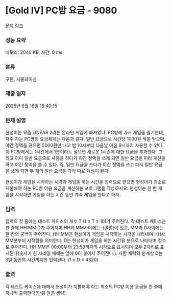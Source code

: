 # [Gold IV] PC방 요금 - 9080 

[문제 링크](https://www.acmicpc.net/problem/9080) 

### 성능 요약

메모리: 2040 KB, 시간: 0 ms

### 분류

구현, 시뮬레이션

### 제출 일자

2025년 6월 16일 18:40:15

### 문제 설명

<p>현성이는 요즘 LINEAR 2라는 온라인 게임에 빠져있다. PC방에 가서 게임을 즐기는데, 자주 가는 PC방의 요금체계는 다음과 같다. 일반 요금으로 시간당 1000원 씩을 받으며, 야간 정액을 끊으면 5000원만 내고 밤 10시부터 다음날 아침 8시까지 사용할 수 있다. 이 PC방에서는 1시간에서 1분이라도 넘으면 새로운 1시간에 대한 요금을 부과한다. 그리고 이미 일반 요금으로 사용을 하다가 야간 정액을 쓰게 되면 일반 요금을 미리 계산을 하고 야간 정액을 쓸 수 있다. 즉, 일반 요금을 쓰다가 야간 정액을 쓰고 다시 일반 요금을 쓰게 되면 두 개의 일반 요금을 각각 따로 계산이 된다.</p>

<p>현성이가 게임을 시작하는 시각과 게임을 하는 시간을 입력으로 받으면 현성이가 최소로 지불해야 하는 PC방 이용 요금을 계산하는 프로그램을 작성하시오. 현성이는 한 번 게임을 시작하면 게임을 하는 시간 동안 계속 게임을 한다고 하자.</p>

### 입력 

 <p>입력의 첫 줄에는 테스트 케이스의 개수 T (1 ≤ T ≤ 10)가 주어진다. 각 테스트 케이스는 한 줄에 HH:MM D가 주어지며 HH와 MM사이에는 :(콜론)이 있고, MM과 D사이에는 한 칸의 공백이 주어진다. HH:MM은 현성이가 게임을 시작하는 시각을 나타내며 HH시 MM분부터 시작함을 의미한다. D는 현성이가 게임을 하는 시간을 분으로 나타내며 정수로 주어진다. HH:MM은 00:00부터 23:59까지의 시각으로 표시되며 모두 2자리로 표시된다(숫자가 한 자리일 때에는 앞에 0이 붙어서 주어진다.). 사람 체력의 한계상 D는 3일 동안의 시간까지만 입력된다. (1 ≤ D ≤ 4320)</p>

### 출력 

 <p>각 테스트 케이스에 대해서 현성이가 지불해야 하는 최소의 PC방 이용 요금을 한 줄에 하나씩 출력한다(단위 원은 생략).</p>

